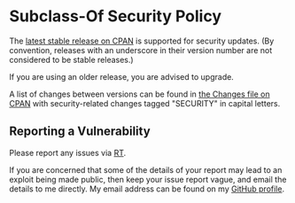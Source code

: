 # Subclass-Of Security Policy

The [latest stable release on CPAN](https://metacpan.org/release/Subclass-Of)
is supported for security updates. (By convention, releases with an underscore
in their version number are not considered to be stable releases.)

If you are using an older release, you are advised to upgrade.

A list of changes between versions can be found in
[the Changes file on CPAN](https://metacpan.org/changes/distribution/Subclass-Of)
with security-related changes tagged "SECURITY" in capital letters.

## Reporting a Vulnerability

Please report any issues via [RT](https://rt.cpan.org/Dist/Display.html?Queue=Subclass-Of).

If you are concerned that some of the details of your report may lead to an
exploit being made public, then keep your issue report vague, and email the
details to me directly. My email address can be found on my
[GitHub profile](https://github.com/tobyink).

